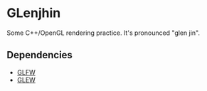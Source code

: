 # GLenjhin
Some C++/OpenGL rendering practice. It's pronounced "glen jin".

## Dependencies
- [GLFW](https://www.glfw.org/)
- [GLEW](http://glew.sourceforge.net/)
